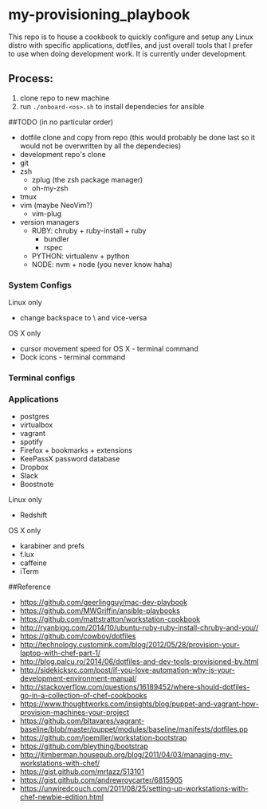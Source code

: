 # my-provisioning_playbook
This repo is to house a cookbook to quickly configure and setup any Linux distro with specific applications, dotfiles, and just overall tools that I prefer to use when doing development work. It is currently under development.

## Process:
1. clone repo to new machine
2. run `./onboard-<os>.sh` to install dependecies for ansible

##TODO (in no particular order)
* dotfile clone and copy from repo (this would probably be done last so it would not be overwritten by all the dependecies)
* development repo's clone
* git
* zsh 
  * zplug (the zsh package manager)
  * oh-my-zsh
* tmux
* vim (maybe NeoVim?)
  * vim-plug
* version managers
  * RUBY: chruby + ruby-install + ruby
    * bundler
    * rspec
  * PYTHON: virtualenv + python
  * NODE: nvm + node (you never know haha)

### System Configs

Linux only
* change backspace to \ and vice-versa

OS X only
* cursor movement speed for OS X - terminal command
* Dock icons - terminal command

### Terminal configs

### Applications
* postgres
* virtualbox
* vagrant
* spotify
* Firefox + bookmarks + extensions
* KeePassX password database
* Dropbox
* Slack
* Boostnote

Linux only
* Redshift

OS X only
* karabiner and prefs
* f.lux
* caffeine
* iTerm

##Reference
* https://github.com/geerlingguy/mac-dev-playbook
* https://github.com/MWGriffin/ansible-playbooks 
* https://github.com/mattstratton/workstation-cookbook
* http://ryanbigg.com/2014/10/ubuntu-ruby-ruby-install-chruby-and-you//
* https://github.com/cowboy/dotfiles
* http://technology.customink.com/blog/2012/05/28/provision-your-laptop-with-chef-part-1/
* http://blog.palcu.ro/2014/06/dotfiles-and-dev-tools-provisioned-by.html
* http://sidekicksrc.com/post/if-you-love-automation-why-is-your-development-environment-manual/
* http://stackoverflow.com/questions/16189452/where-should-dotfiles-go-in-a-collection-of-chef-cookbooks
* https://www.thoughtworks.com/insights/blog/puppet-and-vagrant-how-provision-machines-your-project
* https://github.com/bltavares/vagrant-baseline/blob/master/puppet/modules/baseline/manifests/dotfiles.pp
* https://github.com/joemiller/workstation-bootstrap
* https://github.com/bleything/bootstrap
* http://jtimberman.housepub.org/blog/2011/04/03/managing-my-workstations-with-chef/
* https://gist.github.com/mrtazz/513101
* https://gist.github.com/andrewroycarter/6815905
* https://unwiredcouch.com/2011/08/25/setting-up-workstations-with-chef-newbie-edition.html
